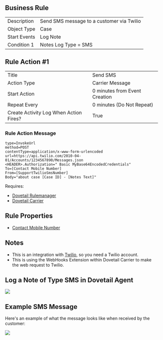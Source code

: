## Business Rule

|  |  |
| ------------- | ------------- |
| Description  |Send SMS message to a customer via Twilio |
| Object Type  | Case|
| Start Events| Log Note
| Condition 1 | Notes Log Type = SMS

## Rule Action #1

|  |  |
| ------------- | ------------- |
| Title	| Send SMS
| Action Type	| Carrier Message
| Start Action	| 0 minutes from Event Creation
| Repeat Every	| 0 minutes (Do Not Repeat)
| Create Activity Log When Action Fires?	| True

### Rule Action Message	
```
type=InvokeUrl
method=POST
contentType=application/x-www-form-urlencoded
url=https://api.twilio.com/2010-04-01/Accounts/1234567890/Messages.json
<HEADER>.Authorization=" Basic MyBase64EncodedCredentials"
To=[Contact Mobile Number]
From=[SupportTwilioSmsNumber]
Body="about case [Case ID] - [Notes Text]"
```

Requires:
* [Dovetail Rulemanager](https://support.dovetailsoftware.com/selfservice/products/show/RuleManager)
* [Dovetail Carrier](https://support.dovetailsoftware.com/selfservice/products/show/Dovetail%20Carrier)

## Rule Properties
* [Contact Mobile Number](Contact-Mobile-Number-Rule-Property)

## Notes
* This is an integration with [Twilio](https://twilio.com/), so you need a Twilio account.
* This is using the WebHooks Extension within Dovetail Carrier to make the web request to Twilio.

## Log a Note of Type SMS in Dovetail Agent

![](https://d26dzxoao6i3hh.cloudfront.net/items/013o0D193m1n0Y292h3n/LogNote.png)

## Example SMS Message
Here's an example of what the message looks like when received by the customer:

![](https://d26dzxoao6i3hh.cloudfront.net/items/0L1l0z313G36152i2x1t/sms.png)

